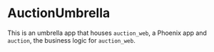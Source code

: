 # AuctionUmbrella

This is an umbrella app that houses `auction_web`,  a Phoenix app and `auction`, the business logic for `auction_web`.
